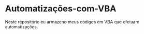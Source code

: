 # Automatizações-com-VBA
Neste repositório eu armazeno meus códigos em VBA que efetuam automatizações.
